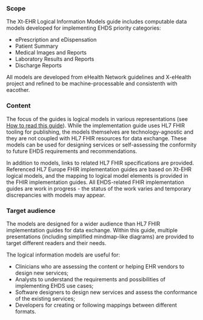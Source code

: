 ### Scope   

The Xt-EHR Logical Information Models guide includes computable data models developed for implementing EHDS priority categories:  
- ePrescription and eDispensation  
- Patient Summary  
- Medical Images and Reports  
- Laboratory Results and Reports  
- Discharge Reports  
  
All models are developed from eHealth Network guidelines and X-eHealth project and refined to be machine-processable and consistenth with eacother.  

### Content  

The focus of the guides is logical models in various representations (see [How to read this guide](howto.html)). While the implementation guide uses HL7 FHIR tooling for publishing, the models themselves are technology-agnostic and they are not coupled with HL7 FHIR resources for data exchange. These models can be used for designing services or self-assessing the conformity to future EHDS requirements and recommendations.  

In addition to models, links to related HL7 FHIR specifications are provided. Referenced HL7 Europe FHIR implementation guides are based on Xt-EHR logical models, and the mapping to logical model elements is provided in the FHIR implementation guides. All EHDS-related FHIR implementation guides are work in progress - the status of the work varies and temporary discrepancies with models may appear.  

### Target audience  

The models are designed for a wider audience than HL7 FHIR implementation guides for data exchange. Within this guide, multiple presentations (including simplified mindmap-like diagrams) are provided to target different readers and their needs.  

The logical information models are useful for:  
- Clinicians who are assessing the content or helping EHR vendors to design new services;  
- Analysts to understand the requirements and possibilities of implementing EHDS use cases;  
- Software designers to design new services and assess the conformance of the existing services;  
- Developers for creating or following mappings between different formats.  


